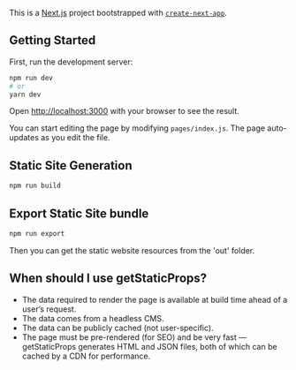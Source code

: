 This is a [Next.js](https://nextjs.org/) project bootstrapped with [`create-next-app`](https://github.com/vercel/next.js/tree/canary/packages/create-next-app).

## Getting Started

First, run the development server:

```bash
npm run dev
# or
yarn dev
```

Open [http://localhost:3000](http://localhost:3000) with your browser to see the result.

You can start editing the page by modifying `pages/index.js`. The page auto-updates as you edit the file.

## Static Site Generation

```bash
npm run build
```

## Export Static Site bundle

```bash
npm run export
```

Then you can get the static website resources from the 'out' folder.

## When should I use getStaticProps?

* The data required to render the page is available at build time ahead of a user’s request.
* The data comes from a headless CMS.
* The data can be publicly cached (not user-specific).
* The page must be pre-rendered (for SEO) and be very fast — getStaticProps generates HTML and JSON files, both of which can be cached by a CDN for performance.
